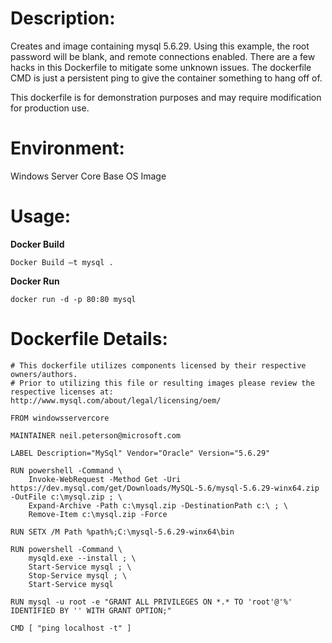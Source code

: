 # Description:

Creates and image containing mysql 5.6.29. Using this example, the root password will be blank, and remote connections enabled. There are a few hacks in this Dockerfile to mitigate some unknown issues. The dockerfile CMD is just a persistent ping to give the container something to hang off of.

This dockerfile is for demonstration purposes and may require modification for production use. 

# Environment:

Windows Server Core Base OS Image

# Usage:

**Docker Build**

`Docker Build –t mysql .`

**Docker Run**

`docker run -d -p 80:80 mysql`

# Dockerfile Details:
```
# This dockerfile utilizes components licensed by their respective owners/authors.
# Prior to utilizing this file or resulting images please review the respective licenses at: http://www.mysql.com/about/legal/licensing/oem/

FROM windowsservercore

MAINTAINER neil.peterson@microsoft.com

LABEL Description="MySql" Vendor="Oracle" Version="5.6.29"

RUN powershell -Command \
	Invoke-WebRequest -Method Get -Uri https://dev.mysql.com/get/Downloads/MySQL-5.6/mysql-5.6.29-winx64.zip -OutFile c:\mysql.zip ; \
	Expand-Archive -Path c:\mysql.zip -DestinationPath c:\ ; \
	Remove-Item c:\mysql.zip -Force

RUN SETX /M Path %path%;C:\mysql-5.6.29-winx64\bin

RUN powershell -Command \
	mysqld.exe --install ; \
	Start-Service mysql ; \
	Stop-Service mysql ; \
	Start-Service mysql

RUN mysql -u root -e "GRANT ALL PRIVILEGES ON *.* TO 'root'@'%' IDENTIFIED BY '' WITH GRANT OPTION;"

CMD [ "ping localhost -t" ]


```

